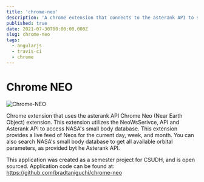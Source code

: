 ```yaml
---
title: 'chrome-neo'
description: 'A chrome extension that connects to the asterank API to show Near Earth Objects'
published: true
date: 2021-07-30T00:00:00.000Z
slug: chrome-neo
tags:
  - angularjs
  - travis-ci
  - chrome
---
```


# Chrome NEO

![Chrome-NEO](assets/static/chrome-neo.png)

Chrome extension that uses the asterank API
Chrome Neo (Near Earth Object) extension. This extension utilizes the NeoWsSerivce, API and Asterank API to access NASA's small body database. This extension provides a live feed of Neos for the current day, week, and month. You can also search NASA's small body database to get all available orbital parameters, as provided byt he Asterank API.

This application was created as a semester project for CSUDH, and is open sourced. Application code can be found at: https://github.com/bradtaniguchi/chrome-neo
